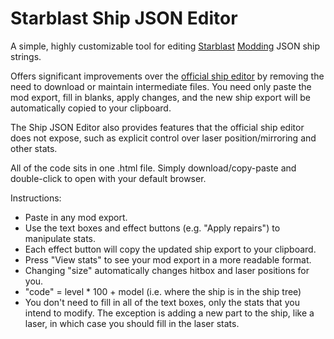 # Starblast Ship JSON Editor

A simple, highly customizable tool for editing [Starblast](https://starblast.io/) [Modding](https://starblast.io/modding.html) JSON ship strings.

Offers significant improvements over the [official ship editor](https://starblast.io/shipeditor/) by removing the need to download or maintain intermediate files. You need only paste the mod export, fill in blanks, apply changes, and the new ship export will be automatically copied to your clipboard.

The Ship JSON Editor also provides features that the official ship editor does not expose, such as explicit control over laser position/mirroring and other stats.

All of the code sits in one .html file. Simply download/copy-paste and double-click to open with your default browser.

Instructions:
- Paste in any mod export.
- Use the text boxes and effect buttons (e.g. "Apply repairs") to manipulate stats.
- Each effect button will copy the updated ship export to your clipboard.
- Press "View stats" to see your mod export in a more readable format.
- Changing "size" automatically changes hitbox and laser positions for you.
- "code" = level * 100 + model (i.e. where the ship is in the ship tree)
- You don't need to fill in all of the text boxes, only the stats that you intend to modify. The exception is adding a new part to the ship, like a laser, in which case you should fill in the laser stats.
